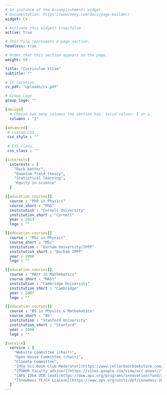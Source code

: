 ```yaml
---
# An instance of the Accomplishments widget.
# Documentation: https://wowchemy.com/docs/page-builder/
widget: CV

# Activate this widget? true/false
active: true

# This file represents a page section.
headless: true

# Order that this section appears on the page.
weight: 50

title: "Curriculum Vitae"
subtitle: ""

# CV location
cv_pdf: "uploads/cv.pdf"

# Group Logo
group_logo: ""

[design]
  # Choose how many columns the section has. Valid values: 1 or 2.
  columns : "2"

[advanced]
 # Custom CSS. 
 css_style : ""
 
 # CSS class.
 css_class : ""

[interests]
  interests : [
    "Dark matter",
    "Quantum field theory",
    "Statistical learning",
    "Equity in science"
  ]

[[education.courses]]
  course : "PhD in Physics"
  course_short : "PhD"
  institution : "Cornell University"
  institution_short : "Cornell"
  year : 2013
  logo : ""

[[education.courses]]
  course : "MSc in Physics"
  course_short : "MSc"
  institution : "Durham University/IPPP"
  institution_short : "Durham IPPP"
  year : 2008
  logo : ""

[[education.courses]]
  course : "MASt in Mathematics"
  course_short : "MASt"
  institution : "Cambridge University"
  institution_short : "Cambridge"
  year : 2007
  logo : ""

[[education.courses]]
  course : "BS in Physics & Mathematics"
  course_short : "BS"
  institution : "Stanford University"
  institution_short : "Stanford"
  year : 2008
  logo : ""

[service]
  service : [
    "Website Committee (chair)",
    "Open House Committee (chair)",
    "Climate Committee",
    "[Phy Sci Book Club Moderator](https://www.cellardoorbookstore.com/book-clubs)",
    "[POWUR faculty adviser](https://sites.google.com/view/ucr-powur/)",
    "[APS IDEA UCR lead](https://www.aps.org/programs/innovation/fund/idea.cfm)",
    "[Snowmass TF/CF Liaison](https://www.aps.org/units/dpf/snowmass-2021.cfm)"
  ]
---
```


